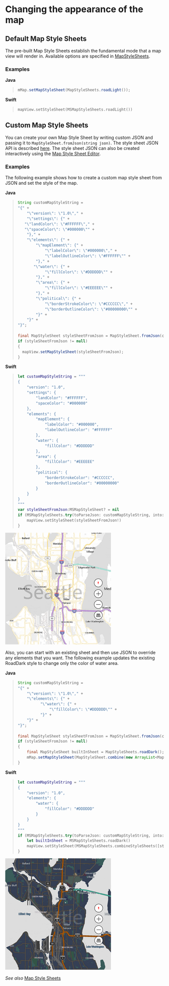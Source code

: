 # Changing the appearance of the map

## Default Map Style Sheets

The pre-built Map Style Sheets establish the fundamental mode that a map view will render in.  Available options are specified in [MapStyleSheets](../map-control-api/MapStyleSheets-class.md).

### Examples

**Java**

>```java
> mMap.setMapStyleSheet(MapStyleSheets.roadLight());
>```

**Swift**

>```swift
> mapView.setStyleSheet(MSMapStyleSheets.roadLight())
>```

## Custom Map Style Sheets

You can create your own Map Style Sheet by writing custom JSON and passing it to `MapStyleSheet.fromJson(string json)`. The style sheet JSON API is described [here](https://docs.microsoft.com/windows/uwp/maps-and-location/elements-of-map-style-sheet). The style sheet JSON can also be created interactively using the [Map Style Sheet Editor](https://www.microsoft.com/p/map-style-sheet-editor/9nbhtcjt72ft).

### Examples

The following example shows how to create a custom map style sheet from JSON and set the style of the map.

**Java**

>```java
> String customMapStyleString = 
> "{" +
>     "\"version\": \"1.0\"," +
>     "\"settings\": {" +
>    "\"landColor\": \"#FFFFFF\"," +
>    "\"spaceColor\": \"#000000\"" +
>     "}," +
>     "\"elements\": {" +
>         "\"mapElement\": {" +
>             "\"labelColor\": \"#000000\"," +
>             "\"labelOutlineColor\": \"#FFFFFF\"" +
>         "}," +
>        "\"water\": {" +
>             "\"fillColor\": \"#DDDDDD\"" +
>         "}," +
>         "\"area\": {" +
>             "\"fillColor\": \"#EEEEEE\"" +
>         "}," +
>         "\"political\": {" +
>             "\"borderStrokeColor\": \"#CCCCCC\"," +
>             "\"borderOutlineColor\": \"#00000000\"" +
>         "}" +
>     "}" +
> "}";
>
> final MapStyleSheet styleSheetFromJson = MapStyleSheet.fromJson(customMapStyleString);
> if (styleSheetFromJson != null) 
> {
>   mapView.setMapStyleSheet(styleSheetFromJson);
> }
>```

**Swift**

>```swift
> let customMapStyleString = """
> {
>     "version": "1.0",
>     "settings": {
>         "landColor": "#FFFFFF",
>         "spaceColor": "#000000"
>     },
>     "elements": {
>         "mapElement": {
>             "labelColor": "#000000",
>             "labelOutlineColor": "#FFFFFF"
>         },
>         "water": {
>             "fillColor": "#DDDDDD"
>         },
>         "area": {
>             "fillColor": "#EEEEEE"
>         },
>         "political": {
>             "borderStrokeColor": "#CCCCCC",
>             "borderOutlineColor": "#00000000"
>         }
>     }
> }
> """
> var styleSheetFromJson:MSMapStyleSheet? = nil
> if (MSMapStyleSheets.try(toParseJson: customMapStyleString, into:&styleSheetFromJson)) {
>     mapView.setStyleSheet(styleSheetFromJson!)
> }
>```

![Custom map style 1](media/change-map-styles-custom01.png)

Also, you can start with an existing sheet and then use JSON to override any elements that you want. The following example updates the existing RoadDark style to change only the color of water area. 

**Java**

>```java
> String customMapStyleString = 
> "{" +
>     "\"version\": \"1.0\"," +
>     "\"elements\": {" +
>           "\"water\": {" +
>               "\"fillColor\": \"#DDDDDD\"" +
>           "}" +
>     "}" +
> "}";
>
> final MapStyleSheet styleSheetFromJson = MapStyleSheet.fromJson(customMapStyleString);
> if (styleSheetFromJson != null) 
> {
>     final MapStyleSheet builtInSheet = MapStyleSheets.roadDark();
>     mMap.setMapStyleSheet(MapStyleSheet.combine(new ArrayList<MapStyleSheet>() {{ add(styleSheetFromJson); > add(builtInSheet); }}));
> }
>```

**Swift**

>```swift
> let customMapStyleString = """
> {
>     "version": "1.0",
>     "elements": {
>         "water": {
>             "fillColor": "#DDDDDD"
>         }
>     }
> }
> """
> if (MSMapStyleSheets.try(toParseJson: customMapStyleString, into:&styleSheetFromJson)) {
>     let builtInSheet = MSMapStyleSheets.roadDark()
>     mapView.setStyleSheet(MSMapStyleSheets.combineStyleSheets([styleSheetFromJson, builtInSheet]))
> }
>```

![Custom Map style 2](media/change-map-styles-custom02.png)

_See also_
[Map Style Sheets](map-styles-sheets.md)

